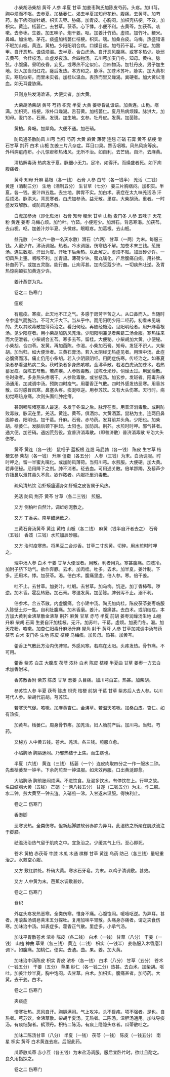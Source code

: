 <!-- { "loadSidebar": true } -->
　　小柴胡汤柴胡 黄芩 人参 半夏 甘草 加姜枣陶氏加陈皮芍药。头疼。加川芎。胸中烦而不呕。去参夏。加栝蒌仁。渴去半夏加知母花粉。腹痛。去黄芩。加芍药。胁下痞闷加牡蛎。枳实去枣。胁痛。加青皮。心胸闷。加枳壳桔梗。不效。加枳实。黄连。栝蒌仁。去甘草。茯苓。心下悸。小便不利。去黄芩。加茯苓。咳嗽。去参枣。生姜。加五味子。炮干姜。呕。加姜汁竹茹。虚烦。加竹叶。粳米。鼻衄。加生地。茅花。痰盛加栝蒌仁桔梗。枳实。喘。加桑白皮。乌梅。热盛错语不眠加山栀。黄连。黄柏。少阳阳明合病。口燥目疼。加芍药干葛。坏症。加鳖甲。自汗恶热。谵语烦渴。去半夏。合白虎汤。自汗恶风腹痛。或寒多热少。脉弱去黄芩。合桂枝汤。血虚发夜热。合四物汤。去川芎加麦门冬。知母。黄柏。脉弦。小腹痛。昼明夜昏。妄见。或寒热不定似疟。合四物汤。加牡丹皮。男子加生地。妇人加当归红花。瘥后发热。本方和之。脉浮。加苍术苏叶。脉实。加大黄枳实。寒热似疟。而里未实者。加桂以温血。表热而里又燥渴。粪硬者。加大黄以清血。如无耳聋胁痛。

　　只则身热发渴谵语。大便实者。加大黄。

　　大柴胡汤柴胡 黄芩 芍药 枳壳 半夏 大黄 姜枣昏乱谵语。加黄连。山栀。痞满。加枳壳。桔梗。浓朴口燥渴。舌苔黄。加栝蒌仁。夏月热病烦躁。脉洪大。加知母。麦门冬。石膏。发斑。加生地。玄参。牡丹皮。发黄。加茵陈。

　　黄柏。鼻衄。加犀角。大便不通。加芒硝。

　　防风通圣散防风 川芎 当归 芍药 大黄 麻黄 薄荷 连翘 芒硝 石膏 黄芩 桔梗 滑石甘草 荆芥 白术 山栀 加姜三片凡杂症。耳目口臭。唇舌咽喉。风热风痰等疾。外科痈疽疮疖。小儿惊疳积热诸风。无所不治。如自利。去芒硝。自汗。去麻黄。

　　清热解毒汤 热病发于夏。脉细小无力。足冷。如得汗。而燥盛者死。如下痢腹痛者。

　　黄芩 知母 升麻 葛根（各一钱） 石膏 人参 白芍（各一钱半） 羌活（二钱） 黄连（酒制三分） 生地（酒制五分） 生甘草（七分） 姜三片胸痞闷。加枳实。半夏。各一钱。姜汁四五匙。去生地。脾胃不实。加白术。表症在太九味羌活汤 汗后烦渴。脉洪大。背恶寒者。白虎加参汤。益元散。里症。大柴胡汤。重者。一时盛发双解散。或防风通圣散。

　　白虎加参汤（即化斑汤）石膏 知母 粳米 甘草 山栀 麦门冬 人参 五味子 天花粉 黄连 姜枣 乌梅心烦。加竹叶。竹茹。小便短少。加滑石。背恶寒渴。加茯苓。去山栀。呕。加姜汁炒半夏。头微疼。眼眶疼。加葛根。去山栀。

　　益元散 （一名六一散一名天水散）滑石（六两） 甘草（一两）为末。每服三钱。入蜜少许。沸汤调服。热者。冷水调服。伤寒热不解。加苍术末三钱。葱豉汤。连进数服。汗出为度。汗吐下后余热。以此解之。虚烦不眠。加辰砂少许。一切风热上壅。咽喉不利。加青黛。薄荷少许。蜜丸噙化。产后腹痛自痢。用补脾。补血药下。或加五灵脂。能行血。止痢泻甚。加肉豆蔻少许。一切痰热吐逆。及胃热惊痫颠狂加黄连少许。

　　姜汁蒸饼为丸。

　　卷之二 伤寒门

　　瘟疫

　　有瘟疫。寒疫。此天地不正之气。多感于房劳辛苦之人。从口鼻而入。当随时令参运气而施治。不可大汗大下。当从乎中。而用阳明少阳二经药。初看未见端的。先以其败毒散加薄荷治之。看归何经。再随经施治。见阳明经者。用升麻葛根汤。见少阳症者。用小柴胡加防风羌活。少阳阳明兼见者柴葛二汤合服。寒热往来而大便泄者。小柴胡合五苓。寒多去芩。留桂。大便秘。小柴胡加大黄。小便秘。小柴胡。合四苓。发黄。再加茵陈。作渴。小柴加石膏。知母。发狂不识人。大柴胡。加当归。如大便泄者。三黄石膏汤。若入太阴经无热症见者。用理中汤。此症必腹痛而泻。痛止仍用小柴胡。若入少阴厥阴经。用阴症伤寒。传经治之。如春夏染者参看温热病二条。秋时染者多身热咳嗽。金沸草散。若渴白虎汤加苍术。若热蓄发疸。茵陈五苓散。若痢疾。人参败毒散。加陈仓米炒。倘燥太过。用润燥散。冬时染者。多身热头疼咽干。人参败毒散。或甘桔汤。加玄参。发斑者。阳毒升麻汤通用。加减调中汤。预防四时疫气。用藿香正气散。四时外感发热恶寒。用香苏散。四时感冒风寒。鼻塞头疼。痰涎呕逆。用参苏饮。又有大头伤寒。天行时。病初觉寒热身痛。次则头面红肿疙瘩。

　　甚则咽喉堵塞害人最速。多发于冬温之后。脉浮在表。用普济消毒散。或荆防败毒散。脉沉在里。羌活。黄连。黄芩。俱酒炒。大黄酒蒸。鼠粘为主。连两目鼻面肿者。阳明也。加干葛。升麻。石膏。赤芍药。发耳前并头角。少阳也。加柴胡。栝蒌仁。发脑后颈下肿起。太阳也。加防风。荆芥。水煎时时呷。邪气甚者。通大便。加芒硝。遇凶荒劳役。宜普济消毒散。（即普济散）普济消毒散 专治大头伤寒。

　　黄芩 黄连（各一钱） 鼠相子 蓝板根 连翘 马屁勃（各一钱） 陈皮 生甘草 桔梗玄参 柴胡（各一钱） 升麻 僵蚕（各五分） 人参（三钱）为末。白汤调服。时时呷之。留一半蜜丸噙化。或加防风薄荷。当归川芎。水煎服。大便硬。加大黄。若非便秘。忌用降下之剂。肿不消者。砭去血。可用通关散。倍羊踯躅。及藜芦少许搐鼻以泄其毒久不愈。欲作脓者。内服托里消毒散。

　　疏风清热饮 治虾蟆瘟遍身如虾蟆之皮皆属于风热。

　　羌活 防风 荆芥 黄芩 甘草（各二三钱） 煎服。

　　又方 侧柏叶自然汁。调蚯蚓泥敷之。

　　又方 丁香尖。南星醋磨敷之。

　　三黄石膏汤黄芩 黄连 黄柏 山栀（各二钱） 麻黄（钱半自汗者去之） 石膏（五钱） 香豉（三钱）水煎加辰砂服。

　　又方 治时疫寒热。将黑豆二合炒香。甘草二寸炙黄。切碎。用水煎时时呷之。

　　理中汤人参 白术 干姜 甘草大便涩者。用散。利者用丸。寒甚腹痛。四肢冷。加附子脐下动气。欲作奔豚。去术。加肉桂。吐多。去术。加半夏。姜汁制。下多。还用术。悸。加茯苓。渴。倍白术。腹痛里虚。倍人参。寒。倍干姜。

　　吐不止。去甘草。加姜汁。吐蛔。去甘草。加乌梅。饥逆。加丁香柿蒂。哕逆。加木香。霍乱转筋。加石膏。寒湿发黄。加茵陈。脾弱泻不止。溺不利。

　　倍参术。合五苓散。内虚腹痛。合小建中汤。陶氏加肉桂。陈皮茯苓姜枣临服入陈壁土炒一匙。自利肚腹痛。加木香磨。姜汁。腹痛甚。去白术。或阴结症。本方加大黄利金沸草散金沸草 荆芥 麻黄 甘草 赤芍 半夏 前胡 姜枣润燥汤生地 山栀 升麻 柴胡 石膏 生姜自汗加桂枝。无汗。加苏叶。干葛。虚烦。加麦门冬。渴。加天花粉。咳嗽。加杏仁阳毒升麻汤升麻 犀角 射干 黄芩 人参 甘草加减调中汤芍药 茯苓 白术 麦门冬 生地 陈皮 桔梗 乌梅痰。加贝母。热甚。加黄芩。

　　藿香正气散此方治内伤脾胃。外感风寒。若病在太阳。头疼发热。骨节痛。不可用。

　　藿香 紫苏 白芷 大腹皮 茯苓 浓朴 白术 陈皮 桔梗 半夏曲 甘草 姜枣一方去白术加香附米。

　　香苏散香附 紫苏 陈皮 甘草 葱姜 头目痛。加川芎白芷。热甚。加柴胡。

　　参苏饮人参 半夏 茯苓 陈皮 枳壳 桔梗 前胡 干葛 甘草 紫苏后人去人参。以川芎代人参。柴胡代前胡。芎苏饮。

　　若寒天气促。咳嗽。加麻黄杏仁。金沸草。若温天咳嗽。加桑白皮。杏仁。如有热痰。

　　加黄芩。栝蒌仁。周身骨节疼。加羌活。妇人胎前产后。加川芎。当归。芍药。

　　又秘方 人中黄五钱。苍术。羌活。各三钱。煎服立愈。

　　小陷胸汤 胸膈迷闷。乃邪热结于上焦。而生痰也。

　　半夏（六钱） 黄连（三钱） 栝蒌（一个）连皮肉取四分之一作一服水二钟。先煮栝蒌至一钟半。下余药煎至一钟温服。如未效再服。口出黄涎即愈。

　　大陷胸汤 胸前胀闷烦满。不进饮食。及渴多饮水。有停饮在上。行早之故。名曰结胸大黄（五钱） 芒硝（一两八钱五分） 甘遂（二钱五分）为末。作二服。水二钟。煎大黄至一钟去渣。入硝煎一沸。入甘遂末温服。得快利止。

　　卷之二 伤寒门

　　香港脚

　　恶寒发热。全类伤寒。但新起脚膝软弱赤肿为异耳。此湿热之所聚在肌肤流注于脚膝。

　　祛温汤治热气留于肌肉之中。宜急治之。少缓其气上行。至心即死。

　　苍术 黄柏 赤茯苓 牛膝 木瓜 木通 槟榔 甘草 黄连 乌药 防己（各三钱）量轻重治之。水煎空心服。

　　又方 敷红肿处。朴硝大黄。寒水石牙皂。为末。以鸡子清调敷。甚效。

　　又方 人中黄为末。芭蕉水调敷甚妙。

　　卷之二 伤寒门

　　食积

　　外症头疼发热恶寒。全类伤寒。惟身不痛。心腹饱闷。嗳噎呕逆。为异耳。甚者。用滚盐汤调皂荚末五分探吐。复用加味平胃散。头痛身亦痛者。谓之夹食伤寒。加味治中汤。如表症多。藿香正气散。里症多。小承气汤。

　　加味平胃散苍术 浓朴 陈皮（各二钱） 白术（一钱） 甘草（八分） 干姜（一钱） 山楂 神曲 草果（各三钱） 黄连（二钱） 枳实（一钱半） 姜临服入木香磨汁调下。如腹痛。加桃仁。便实。去渣。曲。果。姜。加大黄。

　　加味治中汤陈皮 枳实 青皮 浓朴（各一钱） 白术（八分） 甘草（五分） 苍术（一钱五分） 干姜（五分） 草果 砂仁（各一钱二分）热甚。去白术。加柴胡。呕吐。加姜汁炒半夏。胸中饱闷。去甘草。白术。加枳实。腹痛甚者。加芍药。大黄。去干姜。白术。

　　卷之二 伤寒门

　　夹痰症

　　憎寒壮热。恶风自汗。胸膈满闷。气上攻冲。头不昏疼。项不强者。是也。自热者。芎苏饮。金沸草散。柴胡半夏汤。无热者。二陈汤。温胆汤通用。加味导痰汤。有痰结胸者。鹤顶丹。枳桔二陈汤。有痰上隐隐头疼者。瓜蒂散吐之。

　　加味二陈汤甘草（八分） 半夏（一钱） 茯苓（一钱） 陈皮（一钱五分） 南星 枳实 黄芩 白术黄连去痰。后服此药。

　　瓜蒂散瓜蒂 赤小豆（各五钱）为末盐汤调服。服后宜卧片时。欲吐且耐之。良久用指探之。

　　卷之二 伤寒门

